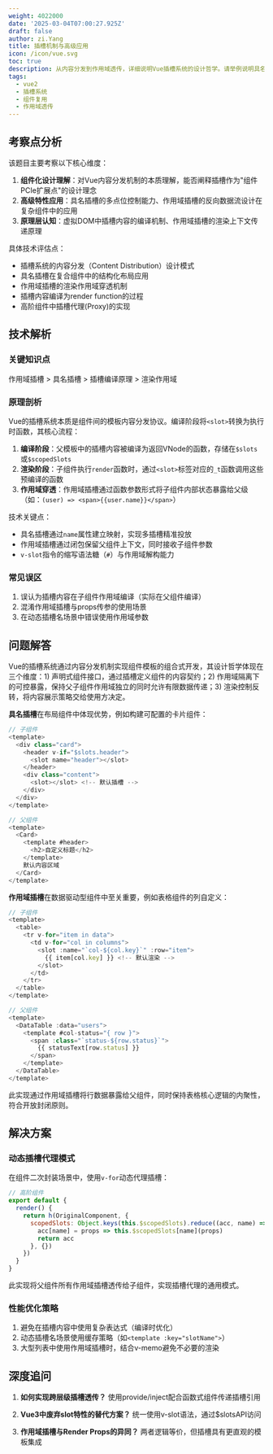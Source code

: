 ```yaml
---
weight: 4022000
date: '2025-03-04T07:00:27.925Z'
draft: false
author: zi.Yang
title: 插槽机制与高级应用
icon: /icon/vue.svg
toc: true
description: 从内容分发到作用域透传，详细说明Vue插槽系统的设计哲学。请举例说明具名插槽、作用域插槽在构建高阶组件时的特殊应用场景及其实现原理。
tags:
  - vue2
  - 插槽系统
  - 组件复用
  - 作用域透传
---
```


## 考察点分析

该题目主要考察以下核心维度：

1. **组件化设计理解**：对Vue内容分发机制的本质理解，能否阐释插槽作为"组件PCIe扩展点"的设计理念
2. **高级特性应用**：具名插槽的多点位控制能力、作用域插槽的反向数据流设计在复杂组件中的应用
3. **原理层认知**：虚拟DOM中插槽内容的编译机制、作用域插槽的渲染上下文传递原理

具体技术评估点：

- 插槽系统的内容分发（Content Distribution）设计模式
- 具名插槽在复合组件中的结构化布局应用
- 作用域插槽的渲染作用域穿透机制
- 插槽内容编译为render function的过程
- 高阶组件中插槽代理(Proxy)的实现

## 技术解析

### 关键知识点

作用域插槽 > 具名插槽 > 插槽编译原理 > 渲染作用域

### 原理剖析

Vue的插槽系统本质是组件间的模板内容分发协议。编译阶段将`<slot>`转换为执行时函数，其核心流程：

1. **编译阶段**：父模板中的插槽内容被编译为返回VNode的函数，存储在`$slots`或`$scopedSlots`
2. **渲染阶段**：子组件执行`render`函数时，通过`<slot>`标签对应的`_t`函数调用这些预编译的函数
3. **作用域穿透**：作用域插槽通过函数参数形式将子组件内部状态暴露给父级（如：`(user) => <span>{{user.name}}</span>`）

技术关键点：

- 具名插槽通过`name`属性建立映射，实现多插槽精准投放
- 作用域插槽通过闭包保留父组件上下文，同时接收子组件参数
- `v-slot`指令的缩写语法糖（`#`）与作用域解构能力

### 常见误区

1. 误认为插槽内容在子组件作用域编译（实际在父组件编译）
2. 混淆作用域插槽与props传参的使用场景
3. 在动态插槽名场景中错误使用作用域参数

## 问题解答

Vue的插槽系统通过内容分发机制实现组件模板的组合式开发，其设计哲学体现在三个维度：1) 声明式组件接口，通过插槽定义组件的内容契约；2) 作用域隔离下的可控暴露，保持父子组件作用域独立的同时允许有限数据传递；3) 渲染控制反转，将内容展示策略交给使用方决定。

**具名插槽**在布局组件中体现优势，例如构建可配置的卡片组件：

```javascript
// 子组件
<template>
  <div class="card">
    <header v-if="$slots.header">
      <slot name="header"></slot>
    </header>
    <div class="content">
      <slot></slot> <!-- 默认插槽 -->
    </div>
  </div>
</template>

// 父组件
<template>
  <Card>
    <template #header>
      <h2>自定义标题</h2>
    </template>
    默认内容区域
  </Card>
</template>
```

**作用域插槽**在数据驱动型组件中至关重要，例如表格组件的列自定义：

```javascript
// 子组件
<template>
  <table>
    <tr v-for="item in data">
      <td v-for="col in columns">
        <slot :name="`col-${col.key}`" :row="item">
          {{ item[col.key] }} <!-- 默认渲染 -->
        </slot>
      </td>
    </tr>
  </table>
</template>

// 父组件
<template>
  <DataTable :data="users">
    <template #col-status="{ row }">
      <span :class="`status-${row.status}`">
        {{ statusText[row.status] }}
      </span>
    </template>
  </DataTable>
</template>
```

此实现通过作用域插槽将行数据暴露给父组件，同时保持表格核心逻辑的内聚性，符合开放封闭原则。

## 解决方案

### 动态插槽代理模式

在组件二次封装场景中，使用`v-for`动态代理插槽：

```javascript
// 高阶组件
export default {
  render() {
    return h(OriginalComponent, {
      scopedSlots: Object.keys(this.$scopedSlots).reduce((acc, name) => {
        acc[name] = props => this.$scopedSlots[name](props)
        return acc
      }, {})
    })
  }
}
```

此实现将父组件所有作用域插槽透传给子组件，实现插槽代理的通用模式。

### 性能优化策略

1. 避免在插槽内容中使用复杂表达式（编译时优化）
2. 动态插槽名场景使用缓存策略（如`<template :key="slotName">`）
3. 大型列表中使用作用域插槽时，结合v-memo避免不必要的渲染

## 深度追问

1. **如何实现跨层级插槽透传？**
   使用provide/inject配合函数式组件传递插槽引用

2. **Vue3中废弃slot特性的替代方案？**
   统一使用v-slot语法，通过$slotsAPI访问

3. **作用域插槽与Render Props的异同？**
   两者逻辑等价，但插槽具有更直观的模板集成
